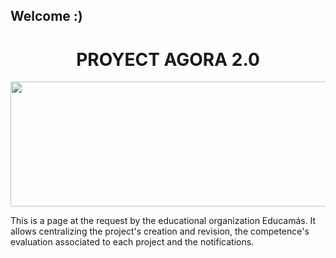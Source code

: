 ## Welcome :)

<h1 align="center">PROYECT AGORA 2.0</h1>

<img src="http://drive.google.com/uc?export=view&id=10Q0O26cR0GZZ5Ubaa7YZhSglSWjFaKRN" height="200px" width="650px">

<p>This is a page at the request by the educational organization Educamás. It allows centralizing the project's creation and revision, the competence's evaluation associated to each project and the notifications.</p>








